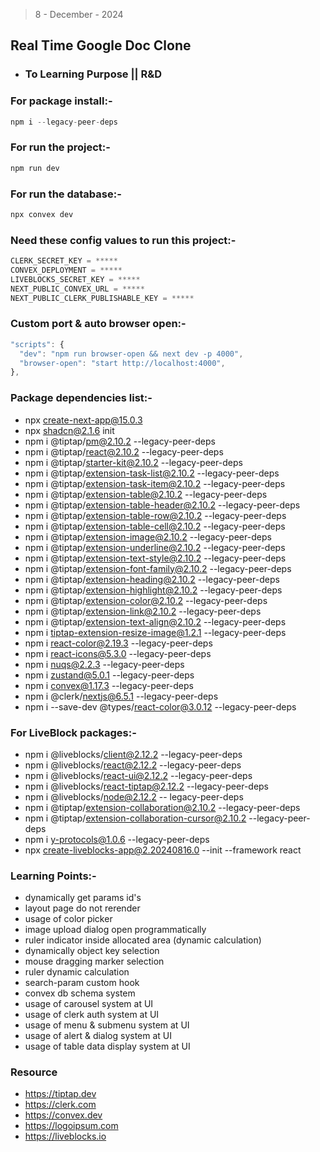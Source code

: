 > 8 - December - 2024

## Real Time Google Doc Clone

* ### To Learning Purpose || R&D

### For package install:-

```js
npm i --legacy-peer-deps
```

### For run the project:-

```js
npm run dev
```

### For run the database:-

```js
npx convex dev
```

### Need these config values to run this project:-

```js
CLERK_SECRET_KEY = *****
CONVEX_DEPLOYMENT = *****
LIVEBLOCKS_SECRET_KEY = *****
NEXT_PUBLIC_CONVEX_URL = *****
NEXT_PUBLIC_CLERK_PUBLISHABLE_KEY = *****
```

### Custom port & auto browser open:-

```js
"scripts": {
  "dev": "npm run browser-open && next dev -p 4000",
  "browser-open": "start http://localhost:4000",
},
```

### Package dependencies list:-

* npx create-next-app@15.0.3
* npx shadcn@2.1.6 init
* npm i @tiptap/pm@2.10.2 --legacy-peer-deps
* npm i @tiptap/react@2.10.2 --legacy-peer-deps
* npm i @tiptap/starter-kit@2.10.2 --legacy-peer-deps
* npm i @tiptap/extension-task-list@2.10.2 --legacy-peer-deps
* npm i @tiptap/extension-task-item@2.10.2 --legacy-peer-deps
* npm i @tiptap/extension-table@2.10.2 --legacy-peer-deps
* npm i @tiptap/extension-table-header@2.10.2 --legacy-peer-deps
* npm i @tiptap/extension-table-row@2.10.2 --legacy-peer-deps
* npm i @tiptap/extension-table-cell@2.10.2 --legacy-peer-deps
* npm i @tiptap/extension-image@2.10.2 --legacy-peer-deps
* npm i @tiptap/extension-underline@2.10.2 --legacy-peer-deps
* npm i @tiptap/extension-text-style@2.10.2 --legacy-peer-deps
* npm i @tiptap/extension-font-family@2.10.2 --legacy-peer-deps
* npm i @tiptap/extension-heading@2.10.2 --legacy-peer-deps
* npm i @tiptap/extension-highlight@2.10.2 --legacy-peer-deps
* npm i @tiptap/extension-color@2.10.2 --legacy-peer-deps
* npm i @tiptap/extension-link@2.10.2 --legacy-peer-deps
* npm i @tiptap/extension-text-align@2.10.2 --legacy-peer-deps
* npm i tiptap-extension-resize-image@1.2.1 --legacy-peer-deps
* npm i react-color@2.19.3 --legacy-peer-deps
* npm i react-icons@5.3.0 --legacy-peer-deps
* npm i nuqs@2.2.3 --legacy-peer-deps
* npm i zustand@5.0.1 --legacy-peer-deps
* npm i convex@1.17.3 --legacy-peer-deps
* npm i @clerk/nextjs@6.5.1 --legacy-peer-deps
* npm i --save-dev @types/react-color@3.0.12 --legacy-peer-deps

### For LiveBlock packages:-

* npm i @liveblocks/client@2.12.2 --legacy-peer-deps
* npm i @liveblocks/react@2.12.2 --legacy-peer-deps
* npm i @liveblocks/react-ui@2.12.2 --legacy-peer-deps
* npm i @liveblocks/react-tiptap@2.12.2 --legacy-peer-deps
* npm i @liveblocks/node@2.12.2 -- legacy-peer-deps
* npm i @tiptap/extension-collaboration@2.10.2 --legacy-peer-deps
* npm i @tiptap/extension-collaboration-cursor@2.10.2 --legacy-peer-deps
* npm i y-protocols@1.0.6 --legacy-peer-deps
* npx create-liveblocks-app@2.20240816.0 --init --framework react

### Learning Points:-

* dynamically get params id's
* layout page do not rerender
* usage of color picker
* image upload dialog open programmatically
* ruler indicator inside allocated area (dynamic calculation)
* dynamically object key selection
* mouse dragging marker selection
* ruler dynamic calculation
* search-param custom hook
* convex db schema system
* usage of carousel system at UI
* usage of clerk auth system at UI
* usage of menu & submenu system at UI
* usage of alert & dialog system at UI
* usage of table data display system at UI

### Resource

* <https://tiptap.dev>
* <https://clerk.com>
* <https://convex.dev>
* <https://logoipsum.com>
* <https://liveblocks.io>